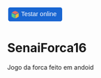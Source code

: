 [![Testar em Deploy](./buildapk2.png)](https://appetize.io/app/5j1veuvtvet8hzkfnmmphx27yc)
# SenaiForca16

 Jogo da forca feito em andoid
